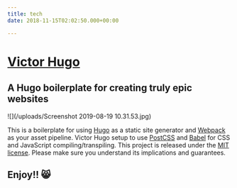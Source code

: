 ```yaml
---
title: tech
date: 2018-11-15T02:02:50.000+00:00

---
```

# [Victor Hugo](https://github.com/netlify-templates/victor-hugo)

## A Hugo boilerplate for creating truly epic websites

![](/uploads/Screenshot 2019-08-19 10.31.53.jpg)

This is a boilerplate for using [Hugo](https://gohugo.io/) as a static site generator and [Webpack](https://webpack.js.org/) as your asset pipeline. Victor Hugo setup to use [PostCSS](http://postcss.org/) and [Babel](https://babeljs.io/) for CSS and JavaScript compiling/transpiling. This project is released under the [MIT license](LICENSE). Please make sure you understand its implications and guarantees.

## Enjoy!! 😸